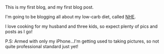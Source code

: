 [title: Welcome Everyone]:/
[date: 2013-04-07]:/

This is my first blog, and my first blog post.

I'm going to be blogging all about my low-carb diet, called [NHE](http://www.amazon.com/Natural-Hormonal-Enhancement-Rob-Faigin/dp/0967560500/ref=cm_cr_pr_product_top/183-0220394-4733973).

I love cooking for my husband and three kids, so expect plenty of pics and posts as I go!

P.S: Armed with only my iPhone…I'm getting used to taking pictures, so not quite professional standard just yet!

